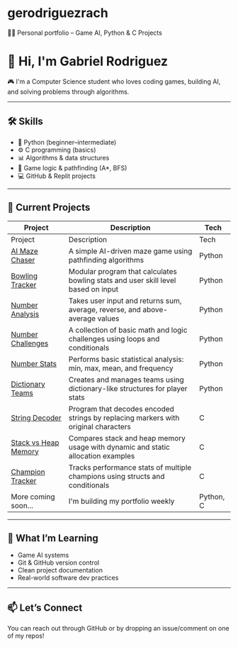 # gerodriguezrach
👨‍💻 Personal portfolio – Game AI, Python &amp; C Projects
# 👋 Hi, I'm Gabriel Rodriguez

🎮 I'm a Computer Science student who loves coding games, building AI, and solving problems through algorithms.

---

## 🛠️ Skills
- 🐍 Python (beginner–intermediate)
- ⚙️ C programming (basics)
- 📊 Algorithms & data structures
- 👾 Game logic & pathfinding (A*, BFS)
- 💻 GitHub & Replit projects

---

## 🚀 Current Projects
| Project | Description | Tech |
|--------|-------------|------|
Project | Description | Tech
[AI Maze Chaser](https://replit.com/@gerodriguezrach/AI-maze-chaser) | A simple AI-driven maze game using pathfinding algorithms | Python  
[Bowling Tracker](https://github.com/gabrielrodev/gerodriguezrach/tree/main/bowling_tracker) | Modular program that calculates bowling stats and user skill level based on input | Python  
[Number Analysis](https://github.com/gabrielrodev/gerodriguezrach/tree/main/number_challenges) | Takes user input and returns sum, average, reverse, and above-average values | Python  
[Number Challenges](https://github.com/gabrielrodev/gerodriguezrach/tree/main/number_challenges) | A collection of basic math and logic challenges using loops and conditionals | Python  
[Number Stats](https://github.com/gabrielrodev/gerodriguezrach/tree/main/number_stats) | Performs basic statistical analysis: min, max, mean, and frequency | Python  
[Dictionary Teams](https://github.com/gabrielrodev/gerodriguezrach/tree/main/dictionary_teams) | Creates and manages teams using dictionary-like structures for player stats | Python  
[String Decoder](https://github.com/gabrielrodev/gerodriguezrach/tree/main/string_decoder_c) | Program that decodes encoded strings by replacing markers with original characters | C  
[Stack vs Heap Memory](https://github.com/gabrielrodev/gerodriguezrach/tree/main/stack_vs_heap_memory) | Compares stack and heap memory usage with dynamic and static allocation examples | C  
[Champion Tracker](https://github.com/gabrielrodev/gerodriguezrach/tree/main/champion_tracker_c) | Tracks performance stats of multiple champions using structs and conditionals | C  
More coming soon... | I'm building my portfolio weekly | Python, C

---

## 🧠 What I’m Learning
- Game AI systems
- Git & GitHub version control
- Clean project documentation
- Real-world software dev practices

---

## 📫 Let’s Connect
You can reach out through GitHub or by dropping an issue/comment on one of my repos!
